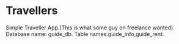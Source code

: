 # Travellers
Simple Traveller App.(This is what some guy on freelance wanted)
Database name: guide_db.
Table names:guide_info,guide_rent.
